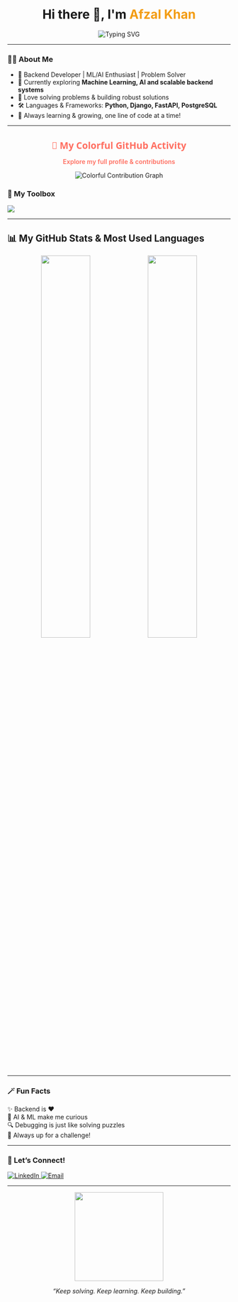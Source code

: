 <h1 align="center">
  Hi there 👋, I'm <span style="color:#f39c12;">Afzal Khan</span>  
</h1>

<p align="center">
  <img src="https://readme-typing-svg.herokuapp.com?font=Fira+Code&size=25&duration=3000&pause=1000&center=true&vCenter=true&width=435&lines=Backend+Developer;Machine+Learning+Enthusiast;AI+Explorer;Problem+Solver+%F0%9F%9A%80" alt="Typing SVG" />
</p>

---

### 👨‍💻 About Me
- 🔗 Backend Developer | ML/AI Enthusiast | Problem Solver
- 🤖 Currently exploring <b>Machine Learning, AI and scalable backend systems</b>
- 🧩 Love solving problems & building robust solutions
- 🛠️ Languages & Frameworks: **Python, Django, FastAPI, PostgreSQL**
- 🌱 Always learning & growing, one line of code at a time!

---
<h2 align="center" style="font-family: 'Segoe UI', Tahoma, Geneva, Verdana, sans-serif; color: #FF6F61; margin-bottom: 10px;">
  🎨 My Colorful GitHub Activity
</h2>

<p align="center">
  <a href="https://github.com/ak101secure" target="_blank" rel="noopener noreferrer" style="text-decoration: none; color: #FF6F61; font-weight: 600;">
    Explore my full profile & contributions
  </a>
</p>

<p align="center">
  <img src="https://github-readme-activity-graph.vercel.app/graph?username=ak101secure&theme=react&hide_border=true&area=true" alt="Colorful Contribution Graph" />
</p>





### 🧰 My Toolbox
<p>
  <img src="https://skillicons.dev/icons?i=python,django,fastapi,postgresql,docker,linux,git,redis" />
</p>

---

## 📊 My GitHub Stats & Most Used Languages

<p align="center">
  <img src="https://github-readme-stats.vercel.app/api?username=ak101secure&show_icons=true&theme=tokyonight&hide_border=true&border_radius=15" width="47%" />
  <img src="https://github-readme-stats.vercel.app/api/top-langs/?username=ak101secure&layout=donut&theme=tokyonight&hide_border=true&border_radius=15" width="47%" />
</p>



---

### 🪄 Fun Facts
✨ Backend is ❤️  
🤯 AI & ML make me curious  
🔍 Debugging is just like solving puzzles  
🚀 Always up for a challenge!

---

### 🎯 Let’s Connect!
<a href="https://www.linkedin.com/in/YOUR-LINKEDIN/">
  <img alt="LinkedIn" src="https://img.shields.io/badge/LinkedIn-blue?logo=linkedin&style=for-the-badge" />
</a>
<a href="mailto:your.email@example.com">
  <img alt="Email" src="https://img.shields.io/badge/Email-red?logo=gmail&style=for-the-badge" />
</a>

---

<p align="center">
  <img src="https://media.giphy.com/media/qgQUggAC3Pfv687qPC/giphy.gif" width="200" />
</p>

<p align="center">
  <i>“Keep solving. Keep learning. Keep building.”</i>
</p>
